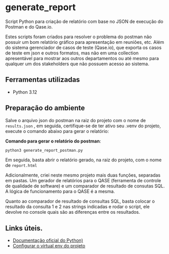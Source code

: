 # generate_report

<p>Script Python para criação de relatório com base no JSON de execução do Postman e do Qase.io.</p>
<p>Estes scripts foram criados para resolver o problema do postman não possuir um bom relatório gráfico 
para apresentação em reuniões, etc. Além do sistema gerenciador de casos de teste (Qase.io), que exporta 
os casos de teste em json e outros formatos, mas não em uma collection apresentável para mostrar aos outros 
departamentos ou até mesmo para qualquer um dos stakeholders que não possuem acesso ao sistema.</p>

## Ferramentas utilizadas

- Python 3.12

## Preparação do ambiente
Salve o arquivo json do postman na raiz do projeto com o nome de `results.json` , em seguida, 
certifique-se de ter ativo seu .venv do projeto, execute o comando abaixo para gerar o relatório:

**Comando para gerar o relatório do postman**:

````python
python3 generate_report_postman.py
````

Em seguida, basta abrir o relatório gerado, na raiz do projeto, com o nome de `report.html`

Adicionalmente, criei neste mesmo projeto mais duas funções, separadas em pastas. Um gerador de 
relatórios para o QASE (ferramenta de controle de qualidade de software) e um comparador de 
resultado de consutas SQL. A lógica de funcionamento para o QASE é a mesma.

Quanto ao comparador de resultado de consultas SQL, basta colocar o resultado da consulta 1 e 2 nas 
strings indicadas e rodar o script, ele devolve no console quais são as diferenças entre os resultados.

## Links úteis.

- [Documentação oficial do Python)](https://www.python.org/)
- [Configurar o virtual env do projeto](https://docs.python.org/pt-br/3/library/venv.html)
